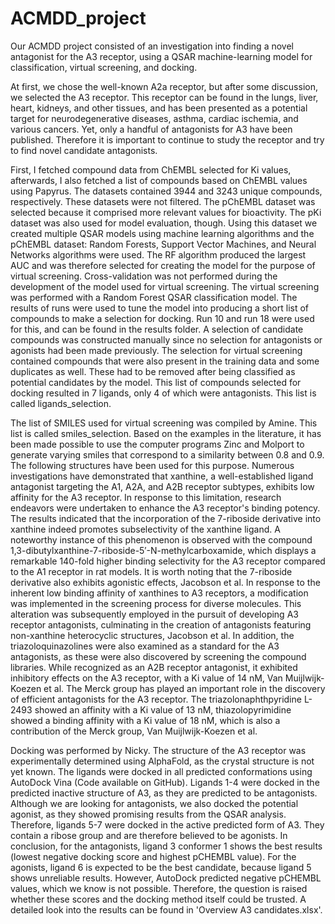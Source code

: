 # ACMDD_project
Our ACMDD project consisted of an investigation into finding a novel antagonist for the A3 receptor, using a QSAR machine-learning model for classification, virtual screening, and docking.

At first, we chose the well-known A2a receptor, but after some discussion, we selected the A3 receptor. This receptor can be found in the lungs, liver, heart, kidneys, and other tissues, and has been presented as a potential target for neurodegenerative diseases, asthma, cardiac ischemia, and various cancers. Yet, only a handful of antagonists for A3 have been published. Therefore it is important to continue to study the receptor and try to find novel candidate antagonists. 

First, I fetched compound data from ChEMBL selected for Ki values, afterwards, I also fetched a list of compounds based on ChEMBL values using Papyrus. The datasets contained 3944 and 3243 unique compounds, respectively. These datasets were not filtered. The pChEMBL dataset was selected because it comprised more relevant values for bioactivity. The pKi dataset was also used for model evaluation, though. Using this dataset we created multiple QSAR models using machine learning algorithms and the pChEMBL dataset: Random Forests, Support Vector Machines, and Neural Networks algorithms were used. The RF algorithm produced the largest AUC and was therefore selected for creating the model for the purpose of virtual screening. Cross-validation was not performed during the development of the model used for virtual screening. The virtual screening was performed with a Random Forest QSAR classification model. The results of runs were used to tune the model into producing a short list of compounds to make a selection for docking. Run 10 and run 18 were used for this, and can be found in the results folder. A selection of candidate compounds was constructed manually since no selection for antagonists or agonists had been made previously. The selection for virtual screening contained compounds that were also present in the training data and some duplicates as well. These had to be removed after being classified as potential candidates by the model. This list of compounds selected for docking resulted in 7 ligands, only 4 of which were antagonists. This list is called ligands_selection.

The list of SMILES used for virtual screening was compiled by Amine. This list is called smiles_selection. Based on the examples in the literature, it has been made possible to use the computer programs Zinc and Molport to generate varying smiles that correspond to a similarity between 0.8 and 0.9. The following structures have been used for this purpose. Numerous investigations have demonstrated that xanthine, a well-established ligand antagonist targeting the A1, A2A, and A2B receptor subtypes, exhibits low affinity for the A3 receptor. In response to this limitation, research endeavors were undertaken to enhance the A3 receptor's binding potency. The results indicated that the incorporation of the 7-riboside derivative into xanthine indeed promotes subselectivity of the xanthine ligand. A noteworthy instance of this phenomenon is observed with the compound 1,3-dibutylxanthine-7-riboside-5′-N-methylcarboxamide, which displays a remarkable 140-fold higher binding selectivity for the A3 receptor compared to the A1 receptor in rat models. It is worth noting that the 7-riboside derivative also exhibits agonistic effects, Jacobson et al. In response to the inherent low binding affinity of xanthines to A3 receptors, a modification was implemented in the screening process for diverse molecules. This alteration was subsequently employed in the pursuit of developing A3 receptor antagonists, culminating in the creation of antagonists featuring non-xanthine heterocyclic structures, Jacobson et al. In addition, the triazoloquinazolines were also examined as a standard for the A3 antagonists, as these were also discovered by screening the compound libraries. While recognized as an A2B receptor antagonist, it exhibited inhibitory effects on the A3 receptor, with a Ki value of 14 nM, Van Muijlwijk‐Koezen et al. The Merck group has played an important role in the discovery of efficient antagonists for the A3 receptor. The triazolonaphthpyridine L-2493 showed an affinity with a Ki value of 13 nM, thiazolopyrimidine showed a binding affinity with a Ki value of 18 nM, which is also a contribution of the Merck group, Van Muijlwijk-Koezen et al.

Docking was performed by Nicky. The structure of the A3 receptor was experimentally determined using AlphaFold, as the crystal structure is not yet known. The ligands were docked in all predicted conformations using AutoDock Vina (Code available on GitHub). Ligands 1-4 were docked in the predicted inactive structure of A3, as they are predicted to be antagonists. Although we are looking for antagonists, we also docked the potential agonist, as they showed promising results from the QSAR analysis. Therefore, ligands 5-7 were docked in the active predicted form of A3. They contain a ribose group and are therefore believed to be agonists. In conclusion, for the antagonists, ligand 3 conformer 1 shows the best results (lowest negative docking score and highest pCHEMBL value). For the agonists, ligand 6 is expected to be the best candidate, because ligand 5 shows unreliable results. However, AutoDock predicted negative pCHEMBL values, which we know is not possible. Therefore, the question is raised whether these scores and the docking method itself could be trusted. A detailed look into the results can be found in 'Overview A3 candidates.xlsx'.




















